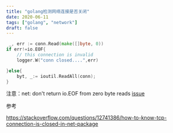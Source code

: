 ```yaml
---
title: "golang检测网络连接是否关闭"
date: 2020-06-11
tags: ["golang", "network"]
draft: false
---
```


```go
 _, err := conn.Read(make([]byte, 0))
if err!=io.EOF{
    // this connection is invalid
    logger.W("conn closed....",err)

}else{
    byt, _:= ioutil.ReadAll(conn);
}
```

注意：net: don't return io.EOF from zero byte reads [issue](https://github.com/golang/go/issues/15735)

参考

https://stackoverflow.com/questions/12741386/how-to-know-tcp-connection-is-closed-in-net-package